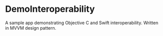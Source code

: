 # DemoInteroperability
A sample app demonstrating Objective C and Swift interoperability. Written in MVVM design pattern.

